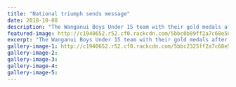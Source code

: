 ```yaml
---
title: "National triumph sends message"
date: 2018-10-08
description: "The Wanganui Boys Under 15 team with their gold medals after winning the National Championship in Dunedin..."
featured-image: http://c1940652.r52.cf0.rackcdn.com/5bbc0b89ff2a7c68e500024d/WU-U15-boys-win-National-Champs-chron--8-Oct.jpg
excerpt: "The Wanganui Boys Under 15 team with their gold medals after winning the National Championship in Dunedin on Saturday."
gallery-image-1: http://c1940652.r52.cf0.rackcdn.com/5bbc2325ff2a7c68e500026f/WU-U15-WHS-boys-from-Cindy-Hoskin.jpg
gallery-image-2: 
gallery-image-3: 
gallery-image-4: 
gallery-image-5: 
---
```

